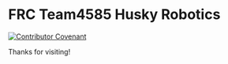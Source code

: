 # FRC Team4585 Husky Robotics

[![Contributor Covenant](https://img.shields.io/badge/Contributor%20Covenant-3.0-4baaaa.svg)](code_of_conduct.md)

Thanks for visiting!
